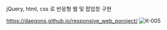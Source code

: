 jQuery, html, css 로 반응형 웹 및 팝업창 구현

https://daegons.github.io/responsive_web_poroject/
![K-005](https://user-images.githubusercontent.com/119998807/219228142-0719e266-8188-44af-b364-0cd763a05e44.png)
